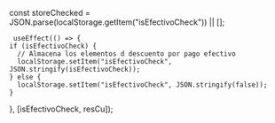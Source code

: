 const storeChecked =
JSON.parse(localStorage.getItem("isEfectivoCheck")) || [];

     useEffect(() => {
    if (isEfectivoCheck) {
      // Almacena los elementos d descuento por pago efectivo
      localStorage.setItem("isEfectivoCheck", JSON.stringify(isEfectivoCheck));
    } else {
      localStorage.setItem("isEfectivoCheck", JSON.stringify(false));
    }

}, [isEfectivoCheck, resCu]);
